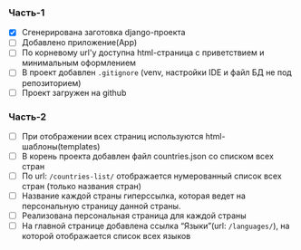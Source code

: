 ### Часть-1
- [x] Сгенерирована заготовка django-проекта
- [ ] Добавлено приложение(App)
- [ ] По корневому url'у доступна html-страница с приветствием и минимальным оформлением
- [ ] В проект добавлен `.gitignore` (venv, настройки IDE и файл БД не под репозиторием)
- [ ] Проект загружен на github

### Часть-2
- [ ] При отображении всех страниц используются html-шаблоны(templates)
- [ ] В корень проекта добавлен файл countries.json со списком всех стран
- [ ] По url: `/countries-list/` отображается нумерованный список всех стран (только названия стран)
- [ ] Название каждой страны гиперссылка, которая ведет на персональную страницу данной страны.
- [ ] Реализована персональная страница для каждой страны
- [ ] На главной странице добавлена ссылка “Языки”(url: `/languages/`), на которой отображается список всех языков
